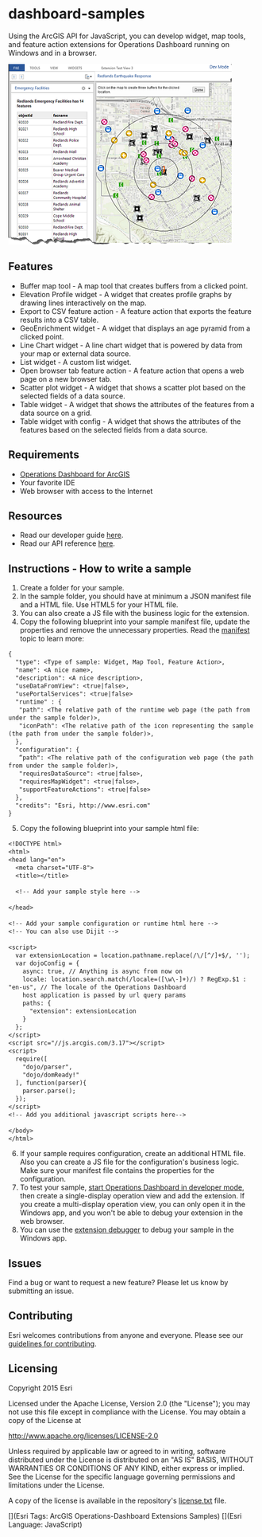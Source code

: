 # dashboard-samples

Using the ArcGIS API for JavaScript, you can develop widget, map tools, and feature action extensions for Operations Dashboard running on Windows and in a browser.

![Operations Dashboard with extensions](https://github.com/Esri/dashboard-samples/blob/master/operations-dashboard-extensibility.png)

## Features
* Buffer map tool - A map tool that creates buffers from a clicked point.
* Elevation Profile widget - A widget that creates profile graphs by drawing lines interactively on the map.
* Export to CSV feature action - A feature action that exports the feature results into a CSV table.
* GeoEnrichment widget - A widget that displays an age pyramid from a clicked point.
* Line Chart widget - A line chart widget that is powered by data from your map or external data source.
* List widget - A custom list widget.
* Open browser tab feature action - A feature action that opens a web page on a new browser tab.
* Scatter plot widget - A widget that shows a scatter plot based on the selected fields of a data source.
* Table widget - A widget that shows the attributes of the features from a data source on a grid.
* Table widget with config - A widget that shows the attributes of the features based on the selected fields from a data source.

## Requirements
* [Operations Dashboard for ArcGIS](http://www.arcgis.com/opsdashboard/OperationsDashboard.application)
* Your favorite IDE
* Web browser with access to the Internet

## Resources
* Read our developer guide [here](https://developers.arcgis.com/javascript/jshelp/operations-dashboard-extensibility-overview.html).
* Read our API reference [here](https://developers.arcgis.com/javascript/jsapi/datasourceproxy-amd.html).

## Instructions - How to write a sample

 1. Create a folder for your sample.
 2. In the sample folder, you should have at minimum a JSON manifest file and a HTML file. Use HTML5 for your HTML file.
 3. You can also create a JS file with the business logic for the extension.
 4. Copy the following blueprint into your sample manifest file, update the properties and remove the unnecessary properties. Read the [manifest](https://developers.arcgis.com/javascript/jshelp/operations-dashboard-extensibility-create-ext-manifest.html) topic to learn more:
 
  ```
  {
    "type": <Type of sample: Widget, Map Tool, Feature Action>,
    "name": <A nice name>,
    "description": <A nice description>,
    "useDataFromView": <true|false>,
    "usePortalServices": <true|false>
    "runtime" : {
     "path": <The relative path of the runtime web page (the path from under the sample folder)>,
     "iconPath": <The relative path of the icon representing the sample (the path from under the sample folder)>,
    },
    "configuration": {
     “path": <The relative path of the configuration web page (the path from under the sample folder)>,
     "requiresDataSource": <true|false>,
     "requiresMapWidget": <true|false>,
     "supportFeatureActions": <true|false>
    },
    "credits": "Esri, http://www.esri.com"
  }
  ```
 
 5. Copy the following blueprint into your sample html file:
 
  ```
  <!DOCTYPE html>
  <html>
  <head lang="en">
    <meta charset="UTF-8">
    <title></title>
  
    <!-- Add your sample style here -->
  
  </head>
  
  <!-- Add your sample configuration or runtime html here -->
  <!-- You can also use Dijit -->
  
  <script>
    var extensionLocation = location.pathname.replace(/\/[^/]+$/, '');
    var dojoConfig = {
      async: true, // Anything is async from now on
      locale: location.search.match(/locale=([\w\-]+)/) ? RegExp.$1 : "en-us", // The locale of the Operations Dashboard
      host application is passed by url query params
      paths: {
        "extension": extensionLocation
      }
    };
  </script>
  <script src="//js.arcgis.com/3.17"></script>
  <script>
    require([
      "dojo/parser",
      "dojo/domReady!"
    ], function(parser){
      parser.parse();
    });
  </script>
  <!-- Add you additional javascript scripts here-->
  
  </body>
  </html>
  ```

 6. If your sample requires configuration, create an additional HTML file. Also you can create a JS file for the
 configuration's business logic. Make sure your manifest file contains the properties for the configuration.
 7. To test your sample,
 [start Operations Dashboard in developer mode](https://developers.arcgis.com/javascript/jshelp/operations-dashboard-extensibility-getstarted-setup-dev-env.html),
 then create a single-display operation view and add the extension. If you create a multi-display operation view, you can only open it in the
 Windows app, and you won't be able to debug your extension in the web browser.
 8. You can use the [extension debugger](https://developers.arcgis.com/javascript/jshelp/operations-dashboard-extensibility-test-debug.html)
 to debug your sample in the Windows app.

## Issues

Find a bug or want to request a new feature?  Please let us know by submitting an issue.

## Contributing

Esri welcomes contributions from anyone and everyone. Please see our [guidelines for contributing](https://github.com/esri/contributing).

##  Licensing
Copyright 2015 Esri

Licensed under the Apache License, Version 2.0 (the "License");
you may not use this file except in compliance with the License.
You may obtain a copy of the License at

   http://www.apache.org/licenses/LICENSE-2.0

Unless required by applicable law or agreed to in writing, software
distributed under the License is distributed on an "AS IS" BASIS,
WITHOUT WARRANTIES OR CONDITIONS OF ANY KIND, either express or implied.
See the License for the specific language governing permissions and
limitations under the License.

A copy of the license is available in the repository's [license.txt](https://github.com/Esri/dashboard-samples/blob/master/license.txt) file.

[](Esri Tags: ArcGIS Operations-Dashboard Extensions Samples)
[](Esri Language: JavaScript)​

